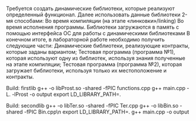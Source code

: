 Требуется создать динамические библиотеки, которые реализуют определенный функционал. 
Далее использовать данные библиотеки 2-мя способами:
Во время компиляции (на этапе «линковки»/linking)
Во время исполнения программы. Библиотеки загружаются в память с помощью 
интерфейса ОС для работы с динамическими библиотеками
В конечном итоге, в лабораторной работе необходимо получить следующие части:
Динамические библиотеки, реализующие контракты, которые заданы вариантом;
Тестовая программа (программа №1), которая используют одну из библиотек, используя 
знания полученные на этапе компиляции;
Тестовая программа (программа №2), которая загружает библиотеки, используя только их 
местоположение и контракты.

Build: firstlib
g++ -o libProst.so -shared -fPIC functions.cpp 
g++ main.cpp -L. -lProst -o output
export LD_LIBRARY_PATH=.

Build: secondlib
g++ -o libTer.so -shared -fPIC Ter.cpp
g++ -o libBin.so -shared -fPIC Bin.cpp\n
export LD_LIBRARY_PATH=.
g++ main.cpp  -o output

